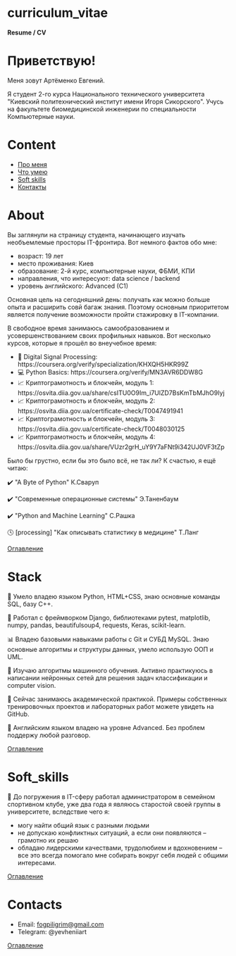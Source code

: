 # curriculum_vitae
**Resume / CV**


# Приветствую!
<p>Меня зовут Артёменко Евгений.</p>
<p>
    Я студент 2-го курса Национального технического университета "Киевский политехнический институт
    имени Игоря Сикорского". Учусь на факультете биомедицинской инженерии по
    специальности Компьютерные науки.
</p>


# Content
- [Про меня](#about)
- [Что умею](#stack)
- [Soft skills](#soft_skills)
- [Контакты](#contacts)


# About
Вы заглянули на страницу студента, начинающего изучать необъемлемые просторы IT-фронтира.
  Вот немного фактов обо мне:

- возраст: 19 лет
- место проживания: Киев
- образование: 2-й курс, компьютерные науки, ФБМИ, КПИ
- направления, что интересуют: data science / backend
- уровень английского: Advanced (C1)

Основная цель на сегодняшний день: получать как можно больше опыта и расширить совй багаж знания.
Поэтому основным приоритетом является получение возможности пройти стажировку в IT-компании.

В свободное время занимаюсь самообразованием и усовершенствованием своих профильных навыков. 
Вот несколько курсов, которые я прошёл во внеучебное время:

<ul>
    <li>🔬 Digital Signal Processing: https://coursera.org/verify/specialization/KHXQH5HKR99Z</li>
    <li>💻 Python Basics: https://coursera.org/verify/MN3AVR6DDW8G</li>
    <li>📈 Криптограмотность и блокчейн, модуль 1: https://osvita.diia.gov.ua/share/csITU0O9Im_i7UlZD7BsKmTbMJhO9Iyj</li>
    <li>📈 Криптограмотность и блокчейн, модуль 2: https://osvita.diia.gov.ua/certificate-check/T0047491941</li>
    <li>📈 Криптограмотность и блокчейн, модуль 3: https://osvita.diia.gov.ua/certificate-check/T0048030125</li>
    <li>📈 Криптограмотность и блокчейн, модуль 4: https://osvita.diia.gov.ua/share/VUzr2grH_uY9Y7aFNt9i342UJ0VF3tZp</li>
</ul>
    
Было бы грустно, если бы это было всё, не так ли? К счастью, я ещё читаю:

✔️ "A Byte of Python" К.Сваруп

✔️ "Современные операционные системы" Э.Таненбаум

✔️ "Python and Machine Learning" С.Рашка

🕓 [processing] "Как описывать статистику в медицине" Т.Ланг

[Оглавление](#content)


# Stack
<p>
    🐍 Умело владею языком Python, HTML+CSS, знаю основные команды SQL, базу C++.
</p>
<p>
    📂 Работал с фреймворком Django, библиотеками pytest, matplotlib, numpy, pandas,
     beautifulsoup4, requests, Keras, scikit-learn.
</p>
<p>
    📊 Владею базовыми навыками работы с Git и СУБД MySQL. Знаю основные алгоритмы и структуры данных,
    умело использую ООП и UML.
</p>
<p>
    📖 Изучаю алгоритмы машинного обучения. Активно практикуюсь в написании
    нейронных сетей для решения задач классификации и computer vision.
</p>
<p>
    🌱 Сейчас занимаюсь академической практикой. Примеры собственных тренировочных проектов
    и лабораторных работ можете увидеть на GitHub.
</p>
<p>
    🎤 Английским языком владею на уровне Advanced. Без проблем поддержу любой разговор.
</p>

[Оглавление](#content)


# Soft_skills
<p>
    💁 До погружения в IT-сферу работал администратором в семейном спортивном клубе,
    уже два года я являюсь старостой своей группы в университете,
    вследствие чего я:
</p>

- могу найти общий язык с разными людьми
- не допускаю конфликтных ситуаций, а если они появляются – грамотно их решаю
- обладаю лидерскими качествами, трудолюбием и вдохновением – все это
  всегда помогало мне собирать вокруг себя людей с общими интересами.

[Оглавление](#content)


# Contacts
- Email: fogpiligrim@gmail.com
- Telegram: @yevheniiart

[Оглавление](#content)

